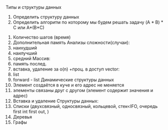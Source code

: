 Типы и структуры данных
1. Определить структуру данных
2. Определить алгоритм по которому мы будем решать задачу
(A * B) * C или A*(B*C)
1) Количество шагов (время)
2) Дополнительная память
Анализы сложности(случаи):
1) наихудший
2) наилучший
3) средний
Массив:
1) память послед.
2) вставка,  удаление за o(n)
+проц. в доступ
vector:
1) list
2) forward - list
Динамические структуры данных
1) Элемент создаётся в куче и его адрес не меняется
2) элементы связаны друг с другом (элемент содержит значения и адрес)
3) Вставка и удаление
Структуры данных:
1) Списки (двухсвязный, односвязный, кольцевой, стек<IFO, очередь first int first out, )
2) Деревья 
3) Графы